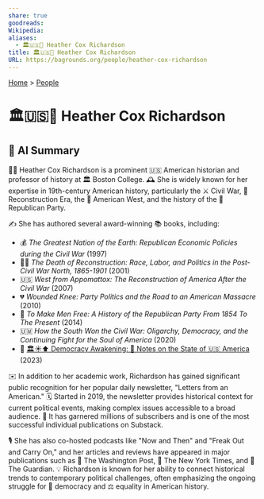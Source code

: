 ```yaml
---
share: true
goodreads: 
Wikipedia: 
aliases:
  - 🏛️🇺🇸📖 Heather Cox Richardson
title: 🏛️🇺🇸📖 Heather Cox Richardson
URL: https://bagrounds.org/people/heather-cox-richardson
---
```

[Home](../index.md) > [People](./index.md)  
# 🏛️🇺🇸📖 Heather Cox Richardson  
## 🤖 AI Summary  
👩‍🏫 Heather Cox Richardson is a prominent 🇺🇸 American historian and professor of history at 🏛️ Boston College. 🕰️ She is widely known for her expertise in 19th-century American history, particularly the ⚔️ Civil War, 🚧 Reconstruction Era, the 🤠 American West, and the history of the 🐘 Republican Party.  
  
✍️ She has authored several award-winning 📚 books, including:  
* 💰 *The Greatest Nation of the Earth: Republican Economic Policies during the Civil War* (1997)  
* ✊🏿 *The Death of Reconstruction: Race, Labor, and Politics in the Post-Civil War North, 1865-1901* (2001)  
* 🇺🇸 *West from Appomattox: The Reconstruction of America After the Civil War* (2007)  
* 💔 *Wounded Knee: Party Politics and the Road to an American Massacre* (2010)  
* 🐘 *To Make Men Free: A History of the Republican Party From 1854 To The Present* (2014)  
* 🇺🇲 *How the South Won the Civil War: Oligarchy, Democracy, and the Continuing Fight for the Soul of America* (2020)  
* 🗽 [🏛️☀️⬆️ Democracy Awakening: 📝 Notes on the State of 🇺🇸 America](../books/democracy-awakening.md) (2023)  
  
✉️ In addition to her academic work, Richardson has gained significant public recognition for her popular daily newsletter, "Letters from an American." 🗓️ Started in 2019, the newsletter provides historical context for current political events, making complex issues accessible to a broad audience. 📰 It has garnered millions of subscribers and is one of the most successful individual publications on Substack.  
  
🎙️ She has also co-hosted podcasts like "Now and Then" and "Freak Out and Carry On," and her articles and reviews have appeared in major publications such as 📰 The Washington Post, 📰 The New York Times, and 📰 The Guardian. 💡 Richardson is known for her ability to connect historical trends to contemporary political challenges, often emphasizing the ongoing struggle for 🗽 democracy and ⚖️ equality in American history.
